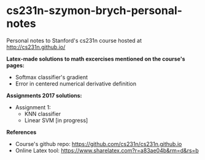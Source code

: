 # cs231n-szymon-brych-personal-notes
Personal notes to Stanford's cs231n course hosted at http://cs231n.github.io/

**Latex-made solutions to math excercises mentioned on the course's pages:**
- Softmax classifier's gradient
- Error in centered numerical derivative definition
  
**Assignments 2017 solutions:**
- Assignment 1:
    - KNN classifier
    - Linear SVM [in progress]


**References**
- Course's github repo: https://github.com/cs231n/cs231n.github.io 
- Online Latex tool: https://www.sharelatex.com?r=a83ae04b&rm=d&rs=b
